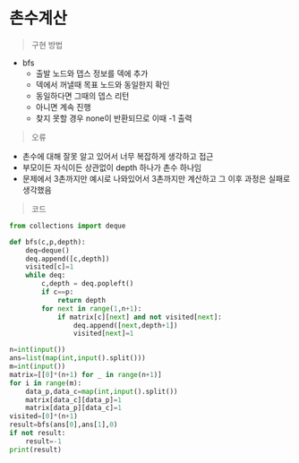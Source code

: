 # 촌수계산

> 구현 방법

- bfs
  - 출발 노드와 뎁스 정보를 덱에 추가
  - 덱에서 꺼낼때 목표 노드와 동일한지 확인
  - 동일하다면 그때의 뎁스 리턴
  - 아니면 계속 진행
  - 찾지 못할 경우 none이 반환되므로 이때 -1 출력



> 오류

- 촌수에 대해 잘못 알고 있어서 너무 복잡하게 생각하고 접근
- 부모이든 자식이든 상관없이 depth 하나가 촌수 하나임
- 문제에서 3촌까지만 예시로 나와있어서 3촌까지만 계산하고 그 이후 과정은 실패로 생각했음



> 코드

```python
from collections import deque

def bfs(c,p,depth):
    deq=deque()
    deq.append([c,depth])
    visited[c]=1
    while deq:
        c,depth = deq.popleft()
        if c==p:
            return depth
        for next in range(1,n+1):
            if matrix[c][next] and not visited[next]:
                deq.append([next,depth+1])
                visited[next]=1

n=int(input())
ans=list(map(int,input().split()))
m=int(input())
matrix=[[0]*(n+1) for _ in range(n+1)]
for i in range(m):
    data_p,data_c=map(int,input().split())
    matrix[data_c][data_p]=1
    matrix[data_p][data_c]=1
visited=[0]*(n+1)
result=bfs(ans[0],ans[1],0)
if not result:
    result=-1
print(result)
```

